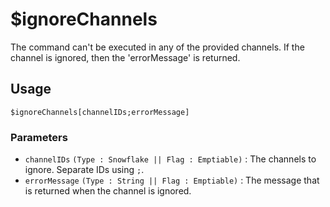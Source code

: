 # $ignoreChannels
The command can't be executed in any of the provided channels. If the channel is ignored, then the 'errorMessage' is returned.

## Usage
```
$ignoreChannels[channelIDs;errorMessage]
```

### Parameters
- `channelIDs` `(Type : Snowflake || Flag : Emptiable)` :  The channels to ignore. Separate IDs using `;`.
- `errorMessage` `(Type : String || Flag : Emptiable)` :  The message that is returned when the channel is ignored.
